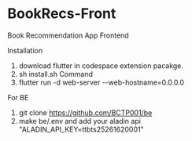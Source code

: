 # BookRecs-Front
Book Recommendation App Frontend

Installation
1. download flutter in codespace extension pacakge.
2. sh install.sh
Command
1. flutter run -d web-server --web-hostname=0.0.0.0


For BE
1. git clone https://github.com/BCTP001/be
2. make be/.env and add your aladin api "ALADIN_API_KEY=ttbts25261620001"